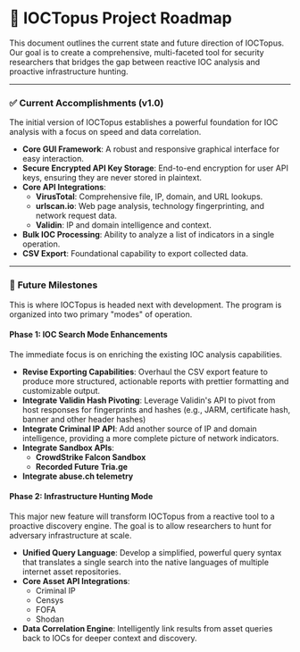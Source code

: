 # 🐙 IOCTopus Project Roadmap

This document outlines the current state and future direction of IOCTopus. Our goal is to create a comprehensive, multi-faceted tool for security researchers that bridges the gap between reactive IOC analysis and proactive infrastructure hunting.

---

### ✅ **Current Accomplishments (v1.0)**

The initial version of IOCTopus establishes a powerful foundation for IOC analysis with a focus on speed and data correlation.

-   **Core GUI Framework**: A robust and responsive graphical interface for easy interaction.
-   **Secure Encrypted API Key Storage**: End-to-end encryption for user API keys, ensuring they are never stored in plaintext.
-   **Core API Integrations**:
    -   **VirusTotal**: Comprehensive file, IP, domain, and URL lookups.
    -   **urlscan.io**: Web page analysis, technology fingerprinting, and network request data.
    -   **Validin**: IP and domain intelligence and context.
-   **Bulk IOC Processing**: Ability to analyze a list of indicators in a single operation.
-   **CSV Export**: Foundational capability to export collected data.

---

### 🚀 **Future Milestones**

This is where IOCTopus is headed next with development. The program is organized into two primary "modes" of operation.

#### **Phase 1: IOC Search Mode Enhancements**

The immediate focus is on enriching the existing IOC analysis capabilities.

-   **Revise Exporting Capabilities**: Overhaul the CSV export feature to produce more structured, actionable reports with prettier formatting and customizable output.
-   **Integrate Validin Hash Pivoting**: Leverage Validin's API to pivot from host responses for fingerprints and hashes (e.g., JARM, certificate hash, banner and other header hashes)
-   **Integrate Criminal IP API**: Add another source of IP and domain intelligence, providing a more complete picture of network indicators.
-   **Integrate Sandbox APIs**:
    -   **CrowdStrike Falcon Sandbox**
    -   **Recorded Future Tria.ge**
-   **Integrate abuse.ch telemetry**

#### **Phase 2: Infrastructure Hunting Mode**

This major new feature will transform IOCTopus from a reactive tool to a proactive discovery engine. The goal is to allow researchers to hunt for adversary infrastructure at scale.

-   **Unified Query Language**: Develop a simplified, powerful query syntax that translates a single search into the native languages of multiple internet asset repositories.
-   **Core Asset API Integrations**:
    -   Criminal IP
    -   Censys
    -   FOFA
    -   Shodan
-   **Data Correlation Engine**: Intelligently link results from asset queries back to IOCs for deeper context and discovery.